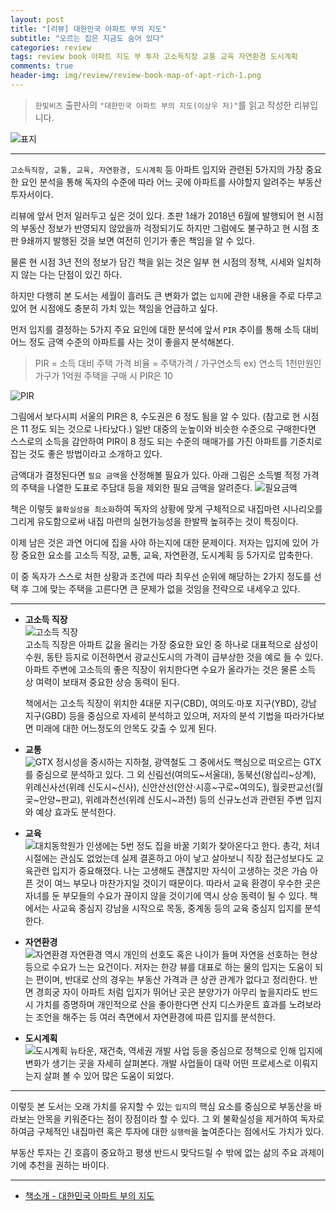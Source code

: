 ```yaml
---  
layout: post  
title: "[리뷰] 대한민국 아파트 부의 지도"  
subtitle: "오르는 집은 지금도 숨어 있다"  
categories: review  
tags: review book 아파트 지도 부 투자 고소득직장 교통 교육 자연환경 도시계획  
comments: true  
header-img: img/review/review-book-map-of-apt-rich-1.png
---  
```

  
> `한빛비즈` 출판사의 `"대한민국 아파트 부의 지도(이상우 저)"`를 읽고 작성한 리뷰입니다.  

![표지](https://theorydb.github.io/assets/img/review/review-book-map-of-apt-rich-1.png)  

---
`고소득직장, 교통, 교육, 자연환경, 도시계획` 등 아파트 입지와 관련된 5가지의 가장 중요한 요인 분석을 통해 독자의 수준에 따라 어느 곳에 아파트를 사야할지 알려주는 부동산 투자서이다.

리뷰에 앞서 먼저 일러두고 싶은 것이 있다. 초판 1쇄가 2018년 6월에 발행되어 현 시점의 부동산 정보가 반영되지 않았을까 걱정되기도 하지만 그럼에도 불구하고 현 시점 초판 9쇄까지 발행된 것을 보면 여전히 인기가 좋은 책임을 알 수 있다. 

물론 현 시점 3년 전의 정보가 담긴 책을 읽는 것은 일부 현 시점의 정책, 시세와 일치하지 않는 다는 단점이 있긴 하다. 

하지만 다행히 본 도서는 세월이 흘러도 큰 변화가 없는 `입지`에 관한 내용을 주로 다루고 있어 현 시점에도 충분히 가치 있는 책임을 언급하고 싶다.

먼저 입지를 결정하는 5가지 주요 요인에 대한 분석에 앞서 `PIR` 추이를 통해 소득 대비 어느 정도 금액 수준의 아파트를 사는 것이 좋을지 분석해본다.

> PIR = 소득 대비 주택 가격 비율 = 주택가격 / 가구연소득
> ex) 연소득 1천만원인 가구가 1억원 주택을 구매 시 PIR은 10

![PIR](https://theorydb.github.io/assets/img/review/review-book-map-of-apt-rich-2.png)  

그림에서 보다시피 서울의 PIR은 8, 수도권은 6 정도 됨을 알 수 있다. (참고로 현 시점은 11 정도 되는 것으로 나타났다.) 일반 대중의 눈높이와 비슷한 수준으로 구매한다면 스스로의 소득을 감안하여 PIR이 8 정도 되는 수준의 매매가를 가진 아파트를 기준치로 잡는 것도 좋은 방법이라고 소개하고 있다.

금액대가 결정된다면 `필요 금액`을 산정해볼 필요가 있다. 아래 그림은 소득별 적정 가격의 주택을 나열한 도표로 주담대 등을 제외한 필요 금액을 알려준다.
![필요금액](https://theorydb.github.io/assets/img/review/review-book-map-of-apt-rich-3.png)  

책은 이렇듯 `불확실성을 최소화`하여 독자의 상황에 맞게 구체적으로 내집마련 시나리오를 그리게 유도함으로써 내집 마련의 실현가능성을 한발짝 높혀주는 것이 특징이다. 

이제 남은 것은 과연 어디에 집을 사야 하는지에 대한 문제이다. 저자는 입지에 있어 가장 중요한 요소를 고소득 직장, 교통, 교육, 자연환경, 도시계획 등 5가지로 압축한다. 

이 중 독자가 스스로 처한 상황과 조건에 따라 최우선 순위에 해당하는 2가지 정도를 선택 후 그에 맞는 주택을 고른다면 큰 문제가 없을 것임을 전략으로 내세우고 있다. 

---

* __고소득 직장__  
  ![고소득 직장](https://theorydb.github.io/assets/img/review/review-book-map-of-apt-rich-4.png)  
  고소득 직장은 아파트 값을 올리는 가장 중요한 요인 중 하나로 대표적으로 삼성이 수원, 동탄 등지로 이전하면서 광교신도시의 가격이 급부상한 것을 예로 들 수 있다. 아파트 주변에 고소득의 좋은 직장이 위치한다면 수요가 올라가는 것은 물론 소득 상 여력이 보태져 중요한 상승 동력이 된다.

  책에서는 고소득 직장이 위치한 4대문 지구(CBD), 여의도·마포 지구(YBD), 강남 지구(GBD) 등을 중심으로 자세히 분석하고 있으며, 저자의 분석 기법을 따라가다보면 미래에 대한 어느정도의 안목도 갖출 수 있게 된다.

* __교통__  
  ![GTX](https://theorydb.github.io/assets/img/review/review-book-map-of-apt-rich-5.png)
  정시성을 중시하는 지하철, 광역철도 그 중에서도 핵심으로 떠오르는 GTX를 중심으로 분석하고 있다. 그 외 신림선(여의도~서울대), 동북선(왕십리~상계), 위례신사선(위례 신도시~신사), 신안산선(안산·시흥~구로~여의도), 월곶판교선(월곶~안양~판교), 위례과천선(위례 신도시~과천) 등의 신규노선과 관련된 주변 입지와 예상 효과도 분석한다.

* __교육__  
  ![대치동학원가](https://theorydb.github.io/assets/img/review/review-book-map-of-apt-rich-6.png)
  인생에는 5번 정도 집을 바꿀 기회가 찾아온다고 한다. 총각, 처녀시절에는 관심도 없었는데 실제 결혼하고 아이 낳고 살아보니 직장 접근성보다도 교육관련 입지가 중요해졌다. 
  나는 고생해도 괜찮지만 자식이 고생하는 것은 가슴 아픈 것이 여느 부모나 마찬가지일 것이기 때문이다. 
  따라서 교육 환경이 우수한 곳은 자녀를 둔 부모들의 수요가 끊이지 않을 것이기에 역시 상승 동력이 될 수 있다. 책에서는 사교육 중심지 강남을 시작으로 목동, 중계동 등의 교육 중심지 입지를 분석한다.

* __자연환경__  
  ![자연환경](https://theorydb.github.io/assets/img/review/review-book-map-of-apt-rich-7.png)
  자연환경 역시 개인의 선호도 혹은 나이가 들며 자연을 선호하는 현상 등으로 수요가 느는 요건이다. 저자는 한강 뷰를 대표로 하는 물의 입지는 도움이 되는 편이며, 반대로 산의 경우는 부동산 가격과 큰 상관 관계가 없다고 정리한다.
  반면 경희궁 자이 아파트 처럼 입지가 뛰어난 곳은 분양가가 아무리 높을지라도 반드시 가치를 증명하며 개인적으로 산을 좋아한다면 산지 디스카운트 효과를 노려보라는 조언을 해주는 등 여러 측면에서 자연환경에 따른 입지를 분석한다. 

* __도시계획__  
  ![도시계획](https://theorydb.github.io/assets/img/review/review-book-map-of-apt-rich-8.png)
  뉴타운, 재건축, 역세권 개발 사업 등을 중심으로 정책으로 인해 입지에 변화가 생기는 곳을 자세히 살펴본다. 개발 사업들이 대략 어떤 프로세스로 이뤄지는지 살펴 볼 수 있어 많은 도움이 되었다. 

---

이렇듯 본 도서는 오래 가치를 유지할 수 있는 `입지`의 핵심 요소를 중심으로 부동산을 바라보는 안목을 키워준다는 점이 장점이라 할 수 있다. 그 외 불확실성을 제거하여 독자로 하여금 구체적인 내집마련 혹은 투자에 대한 `실행력`을 높여준다는 점에서도 가치가 있다. 

부동산 투자는 긴 호흡이 중요하고 평생 반드시 맞닥드릴 수 밖에 없는 삶의 주요 과제이기에 추천을 권하는 바이다.

---

* [책소개 - 대한민국 아파트 부의 지도](http://www.yes24.com/Product/Goods/61959581)

